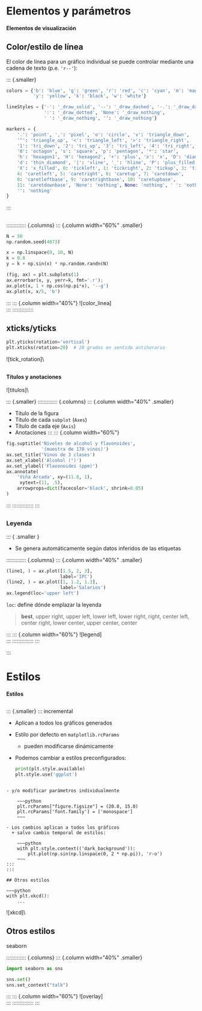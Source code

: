 
# Elementos y parámetros
#### Elementos de visualización

## Color/estilo de línea

El color de línea para un gráfico individual se puede controlar mediante una
cadena de texto (p.e. `'r--'`):

::: {.smaller}
~~~python
colors = {'b': 'blue', 'g': 'green', 'r': 'red', 'c': 'cyan', 'm': 'magenta',
          'y': 'yellow', 'k': 'black', 'w': 'white'}

lineStyles = {'-': '_draw_solid', '--': '_draw_dashed', '-.': '_draw_dash_dot',
              ':': '_draw_dotted', 'None': '_draw_nothing',
              ' ': '_draw_nothing', '': '_draw_nothing'}

markers = {
    '.': 'point', ',': 'pixel', 'o': 'circle', 'v': 'triangle_down',
    '^': 'triangle_up', '<': 'triangle_left', '>': 'triangle_right',
    '1': 'tri_down', '2': 'tri_up', '3': 'tri_left', '4': 'tri_right',
    '8': 'octagon', 's': 'square', 'p': 'pentagon', '*': 'star',
    'h': 'hexagon1', 'H': 'hexagon2', '+': 'plus', 'x': 'x', 'D': 'diamond',
    'd': 'thin_diamond', '|': 'vline', '_': 'hline', 'P': 'plus_filled',
    'X': 'x_filled', 0: 'tickleft', 1: 'tickright', 2: 'tickup', 3: 'tickdown',
    4: 'caretleft', 5: 'caretright', 6: 'caretup', 7: 'caretdown',
    8: 'caretleftbase', 9: 'caretrightbase', 10: 'caretupbase',
    11: 'caretdownbase', 'None': 'nothing', None: 'nothing', ' ': 'nothing',
    '': 'nothing'
}
~~~
:::

##

::::::::::::: {.columns}
::: {.column width="60%" .smaller}
~~~python
N = 50
np.random.seed(4873)

x = np.linspace(0, 10, N)
k = 0.8
y = k + np.sin(x) * np.random.randn(N)

(fig, ax) = plt.subplots(1)
ax.errorbar(x, y, yerr=k, fmt='.r');
ax.plot(x, 1 + np.cos(np.pi*x), '--g')
ax.plot(x, x/5, 'b')
~~~
:::
::: {.column width="40%"}
![color_linea]\
:::
::::::::::::::


## xticks/yticks

~~~python
plt.yticks(rotation='vertical')
plt.xticks(rotation=20)  # 20 grados en sentido antihorario
~~~

![tick_rotation]\


##
#### Títulos y anotaciones

![titulos]\

::: {.smaller}
::::::::::::: {.columns}
::: {.column width="40%" .smaller}
- Título de la figura
- Título de cada `subplot` (`Axes`)
- Título de cada eje (`Axis`)
- Anotaciones
:::
::: {.column width="60%"}
~~~python
fig.suptitle('Niveles de alcohol y flavonoides',
             '(muestra de 178 vinos)')
ax.set_title('Vinos de 3 clases')
ax.set_xlabel('Alcohol (°)')
ax.set_ylabel('Flavonoides (ppm)')
ax.annotate(
    'Viña Arcada', xy=(11.8, 1),
     xytext=(11, .5),
    arrowprops=dict(facecolor='black', shrink=0.05)
)
~~~
:::
::::::::::::::
:::

##
### Leyenda
::: { .smaller }

- Se genera automáticamente según datos inferidos de las etiquetas

::::::::::::: {.columns}
::: {.column width="40%" .smaller}
~~~python
(line1, ) = ax.plot([1.5, 2, 3],
                    label='IPC')
(line2, ) = ax.plot([1, 1.2, 1.3],
                    label='Salarios')
ax.legend(loc='upper left')
~~~

`loc`: define dónde emplazar la leyenda

> **best**, upper right, upper left, lower left, lower right, right, center
> left, center right, lower center, upper center, center

:::
::: {.column width="60%"}
![legend] \
:::
::::::::::::::
:::

:::

# Estilos
#### Estilos

##
::: {.smaller}
::: incremental
- Aplican a todos los gráficos generados
- Estilo por defecto en `matplotlib.rcParams`
  + pueden modificarse dinámicamente
- Podemos cambiar a estilos preconfigurados:

    ~~~python
    print(plt.style.available)
    plt.style.use('ggplot')
~~~

- y/o modificar parámetros individualmente

    ~~~python
    plt.rcParams["figure.figsize"] = (20.0, 15.0)
    plt.rcParams['font.family'] = ['monospace']
    ~~~

- Los cambios aplican a todos los gráficos
  + salvo cambio temporal de estilos:

    ~~~python
    with plt.style.context(('dark_background')):
        plt.plot(np.sin(np.linspace(0, 2 * np.pi)), 'r-o')
    ~~~
:::
:::

## Otros estilos

~~~python
with plt.xkcd():
    ...
~~~

![xkcd]\

## Otros estilos

seaborn

::::::::::::: {.columns}
::: {.column width="40%" .smaller}
~~~python
import seaborn as sns

sns.set()
sns.set_context("talk")
~~~
:::
::: {.column width="60%"}
![overlay] \
:::
::::::::::::::
:::

